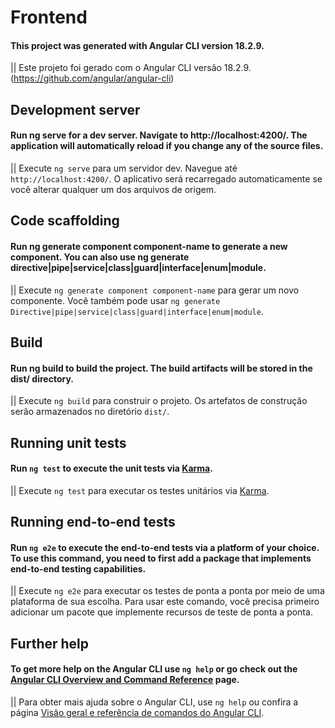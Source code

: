 # Frontend
#### This project was generated with Angular CLI version 18.2.9.
|| Este projeto foi gerado com o Angular CLI versão 18.2.9. (https://github.com/angular/angular-cli)


## Development server
#### Run ng serve for a dev server. Navigate to http://localhost:4200/. The application will automatically reload if you change any of the source files.
|| Execute `ng serve` para um servidor dev. Navegue até `http://localhost:4200/`. O aplicativo será recarregado automaticamente se você alterar qualquer um dos arquivos de origem.


## Code scaffolding
#### Run ng generate component component-name to generate a new component. You can also use ng generate directive|pipe|service|class|guard|interface|enum|module.
|| Execute `ng generate component component-name` para gerar um novo componente. Você também pode usar `ng generate Directive|pipe|service|class|guard|interface|enum|module`.


## Build
#### Run ng build to build the project. The build artifacts will be stored in the dist/ directory.
|| Execute `ng build` para construir o projeto. Os artefatos de construção serão armazenados no diretório `dist/`.


## Running unit tests

#### Run `ng test` to execute the unit tests via [Karma](https://karma-runner.github.io).
|| Execute `ng test` para executar os testes unitários via [Karma](https://karma-runner.github.io).


## Running end-to-end tests
#### Run `ng e2e` to execute the end-to-end tests via a platform of your choice. To use this command, you need to first add a package that implements end-to-end testing capabilities.
|| Execute `ng e2e` para executar os testes de ponta a ponta por meio de uma plataforma de sua escolha. Para usar este comando, você precisa primeiro adicionar um pacote que implemente recursos de teste de ponta a ponta.


## Further help
#### To get more help on the Angular CLI use `ng help` or go check out the [Angular CLI Overview and Command Reference](https://angular.dev/tools/cli) page.
|| Para obter mais ajuda sobre o Angular CLI, use `ng help` ou confira a página [Visão geral e referência de comandos do Angular CLI](https://angular.dev/tools/cli).